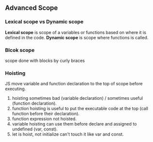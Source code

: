 ## Advanced Scope

### Lexical scope vs Dynamic scope
**Lexical scope** is scope of a variables or functions based on where it is defined in the code.
**Dynamic scope** is scope where functions is called. 

### Blcok scope
scope done with blocks by curly braces

### Hoisting
JS move variable and function declaration to the top of scope before executing.  
1. hoisting sometimes bad (variable declaration) / sometimes useful (function declaration).
2. function hoisting is useful to put the executable code at the top (call function before their declaration).
3. function expression not hoisted.
4. variable hoisting can use them before declare and assigned to undefined (var, const).
5. let is hoist, not initialize can't touch it like var and const.

